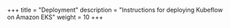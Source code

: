 +++
title = "Deployment"
description = "Instructions for deploying Kubeflow on Amazon EKS"
weight = 10
+++
